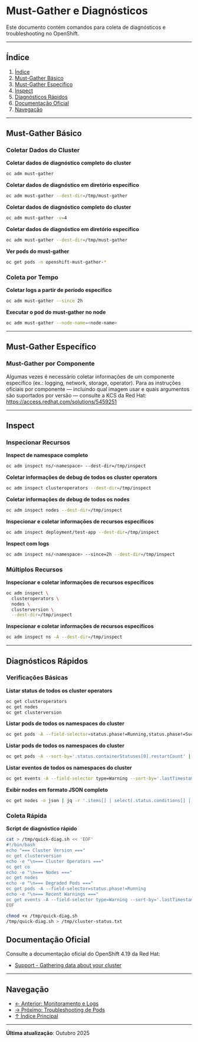 # Must-Gather e Diagnósticos

Este documento contém comandos para coleta de diagnósticos e troubleshooting no OpenShift.

---

## Índice

1. [Índice](#índice)
2. [Must-Gather Básico](#must-gather-básico)
3. [Must-Gather Específico](#must-gather-específico)
4. [Inspect](#inspect)
5. [Diagnósticos Rápidos](#diagnósticos-rápidos)
6. [Documentação Oficial](#documentação-oficial)
7. [Navegação](#navegação)
---

## Must-Gather Básico

### Coletar Dados do Cluster
**Coletar dados de diagnóstico completo do cluster**

```bash ignore-test
oc adm must-gather
```

**Coletar dados de diagnóstico em diretório específico**

```bash ignore-test
oc adm must-gather --dest-dir=/tmp/must-gather
```

**Coletar dados de diagnóstico completo do cluster**

```bash ignore-test
oc adm must-gather -v=4
```

**Coletar dados de diagnóstico em diretório específico**

```bash ignore-test
oc adm must-gather --dest-dir=/tmp/must-gather
```

**Ver pods do must-gather**

```bash ignore-test
oc get pods -n openshift-must-gather-*
```

### Coleta por Tempo
**Coletar logs a partir de período específico**

```bash ignore-test
oc adm must-gather --since 2h
```

**Executar o pod do must-gather no node <node-name>**

```bash ignore-test
oc adm must-gather --node-name=<node-name>
```

---

## Must-Gather Específico

### Must-Gather por Componente

Algumas vezes é necessário coletar informações de um componente específico (ex.: logging, network, storage, operator). Para as instruções oficiais por componente — incluindo qual imagem usar e quais argumentos são suportados por versão — consulte a KCS da Red Hat:
https://access.redhat.com/solutions/5459251

---

## Inspect

### Inspecionar Recursos
**Inspect de namespace completo**

```bash ignore-test
oc adm inspect ns/<namespace> --dest-dir=/tmp/inspect
```

**Coletar informações de debug de todos os cluster operators**

```bash ignore-test
oc adm inspect clusteroperators --dest-dir=/tmp/inspect
```

**Coletar informações de debug de todos os nodes**

```bash ignore-test
oc adm inspect nodes --dest-dir=/tmp/inspect
```

**Inspecionar e coletar informações de recursos específicos**

```bash ignore-test
oc adm inspect deployment/test-app --dest-dir=/tmp/inspect
```

**Inspect com logs**

```bash ignore-test
oc adm inspect ns/<namespace> --since=2h --dest-dir=/tmp/inspect
```

### Múltiplos Recursos
**Inspecionar e coletar informações de recursos específicos**

```bash ignore-test
oc adm inspect \
  clusteroperators \
  nodes \
  clusterversion \
  --dest-dir=/tmp/inspect
```

**Inspecionar e coletar informações de recursos específicos**

```bash ignore-test
oc adm inspect ns -A --dest-dir=/tmp/inspect
```

---

## Diagnósticos Rápidos

### Verificações Básicas
**Listar status de todos os cluster operators**

```bash
oc get clusteroperators
oc get nodes
oc get clusterversion
```

**Listar pods de todos os namespaces do cluster**

```bash
oc get pods -A --field-selector=status.phase!=Running,status.phase!=Succeeded
```

**Listar pods de todos os namespaces do cluster**

```bash ignore-test
oc get pods -A --sort-by='.status.containerStatuses[0].restartCount' | tail -20
```

**Listar eventos de todos os namespaces do cluster**

```bash
oc get events -A --field-selector type=Warning --sort-by='.lastTimestamp' | tail -20
```

**Exibir nodes em formato JSON completo**

```bash ignore-test
oc get nodes -o json | jq -r '.items[] | select(.status.conditions[] | select(.type=="Ready" and .status!="True")) | .metadata.name'
```

### Coleta Rápida
**Script de diagnóstico rápido**

```bash
cat > /tmp/quick-diag.sh << 'EOF'
#!/bin/bash
echo "=== Cluster Version ==="
oc get clusterversion
echo -e "\n=== Cluster Operators ==="
oc get co
echo -e "\n=== Nodes ==="
oc get nodes
echo -e "\n=== Degraded Pods ==="
oc get pods -A --field-selector=status.phase!=Running
echo -e "\n=== Recent Warnings ==="
oc get events -A --field-selector type=Warning --sort-by='.lastTimestamp' | tail -20
EOF
```

```bash
chmod +x /tmp/quick-diag.sh
/tmp/quick-diag.sh > /tmp/cluster-status.txt
```

## Documentação Oficial

Consulte a documentação oficial do OpenShift 4.19 da Red Hat:

- <a href="https://docs.redhat.com/en/documentation/openshift_container_platform/4.19/html/support">Support - Gathering data about your cluster</a>
---


## Navegação

- [← Anterior: Monitoramento e Logs](11-monitoramento-logs.md)
- [→ Próximo: Troubleshooting de Pods](13-troubleshooting-pods.md)
- [↑ Índice Principal](README.md)

---

**Última atualização**: Outubro 2025
